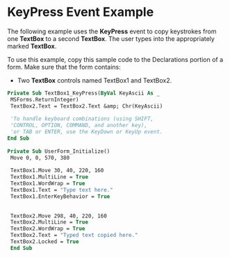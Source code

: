 
# KeyPress Event Example

The following example uses the  **KeyPress** event to copy keystrokes from one **TextBox** to a second **TextBox**. The user types into the appropriately marked  **TextBox**.

To use this example, copy this sample code to the Declarations portion of a form. Make sure that the form contains:




- Two  **TextBox** controls named TextBox1 and TextBox2.
    




```vb
Private Sub TextBox1_KeyPress(ByVal KeyAscii As _ 
 MSForms.ReturnInteger) 
 TextBox2.Text = TextBox2.Text &amp; Chr(KeyAscii) 
 
 'To handle keyboard combinations (using SHIFT, 
 'CONTROL, OPTION, COMMAND, and another key), 
 'or TAB or ENTER, use the KeyDown or KeyUp event. 
End Sub 
 
Private Sub UserForm_Initialize() 
 Move 0, 0, 570, 380 
 
 TextBox1.Move 30, 40, 220, 160 
 TextBox1.MultiLine = True 
 TextBox1.WordWrap = True 
 TextBox1.Text = "Type text here." 
 TextBox1.EnterKeyBehavior = True 
 
 
 TextBox2.Move 298, 40, 220, 160 
 TextBox2.MultiLine = True 
 TextBox2.WordWrap = True 
 TextBox2.Text = "Typed text copied here." 
 TextBox2.Locked = True 
 End Sub
```


